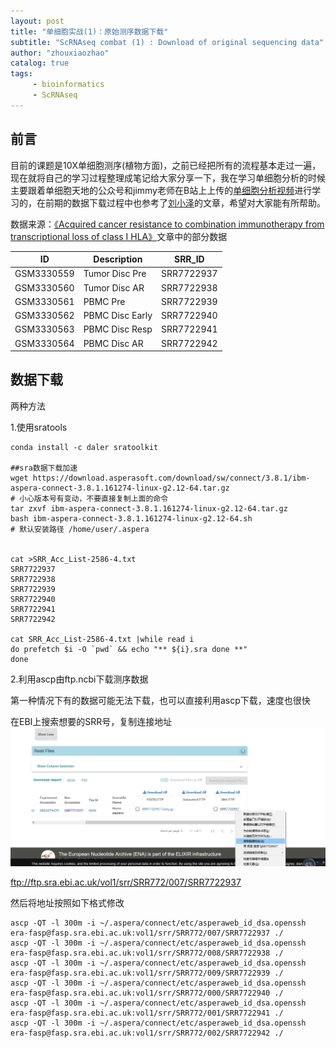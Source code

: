 ```yaml
---
layout: post
title: "单细胞实战(1)：原始测序数据下载"
subtitle: "ScRNAseq combat (1) : Download of original sequencing data"
author: "zhouxiaozhao"
catalog: true
tags:
     - bioinformatics
     - ScRNAseq
---
```


## 前言

目前的课题是10X单细胞测序(植物方面)，之前已经把所有的流程基本走过一遍，现在就将自己的学习过程整理成笔记给大家分享一下，我在学习单细胞分析的时候主要跟着单细胞天地的公众号和jimmy老师在B站上上传的[单细胞分析视频](https://www.bilibili.com/video/BV1xD4y1S74P)进行学习的，在前期的数据下载过程中也参考了[刘小泽](https://mp.weixin.qq.com/s/PoqArKLtIslN2cJtXZTzOg)的文章，希望对大家能有所帮助。

数据来源：[《Acquired cancer resistance to combination immunotherapy from transcriptional loss of class I HLA》](https://www.nature.com/articles/s41467-018-06300-3)文章中的部分数据

| ID         | Description     | SRR_ID     |
| ---------- | --------------- | ---------- |
| GSM3330559 | Tumor Disc Pre  | SRR7722937 |
| GSM3330560 | Tumor Disc AR   | SRR7722938 |
| GSM3330561 | PBMC Pre        | SRR7722939 |
| GSM3330562 | PBMC Disc Early | SRR7722940 |
| GSM3330563 | PBMC Disc Resp  | SRR7722941 |
| GSM3330564 | PBMC Disc AR    | SRR7722942 |

## 数据下载

两种方法

1.使用sratools

```
conda install -c daler sratoolkit

##sra数据下载加速
wget https://download.asperasoft.com/download/sw/connect/3.8.1/ibm-aspera-connect-3.8.1.161274-linux-g2.12-64.tar.gz
# 小心版本号有变动，不要直接复制上面的命令
tar zxvf ibm-aspera-connect-3.8.1.161274-linux-g2.12-64.tar.gz
bash ibm-aspera-connect-3.8.1.161274-linux-g2.12-64.sh
# 默认安装路径 /home/user/.aspera


cat >SRR_Acc_List-2586-4.txt
SRR7722937
SRR7722938
SRR7722939
SRR7722940
SRR7722941
SRR7722942

cat SRR_Acc_List-2586-4.txt |while read i
do prefetch $i -O `pwd` && echo "** ${i}.sra done **"
done
```

2.利用ascp由ftp.ncbi下载测序数据

第一种情况下有的数据可能无法下载，也可以直接利用ascp下载，速度也很快

在EBI上搜索想要的SRR号，复制连接地址![image-20201005133339417](/img/posts/2020.9.29/image-20201005133339417.png)

ftp://ftp.sra.ebi.ac.uk/vol1/srr/SRR772/007/SRR7722937

然后将地址按照如下格式修改

```
ascp -QT -l 300m -i ~/.aspera/connect/etc/asperaweb_id_dsa.openssh era-fasp@fasp.sra.ebi.ac.uk:vol1/srr/SRR772/007/SRR7722937 ./
ascp -QT -l 300m -i ~/.aspera/connect/etc/asperaweb_id_dsa.openssh era-fasp@fasp.sra.ebi.ac.uk:vol1/srr/SRR772/008/SRR7722938 ./
ascp -QT -l 300m -i ~/.aspera/connect/etc/asperaweb_id_dsa.openssh era-fasp@fasp.sra.ebi.ac.uk:vol1/srr/SRR772/009/SRR7722939 ./
ascp -QT -l 300m -i ~/.aspera/connect/etc/asperaweb_id_dsa.openssh era-fasp@fasp.sra.ebi.ac.uk:vol1/srr/SRR772/000/SRR7722940 ./
ascp -QT -l 300m -i ~/.aspera/connect/etc/asperaweb_id_dsa.openssh era-fasp@fasp.sra.ebi.ac.uk:vol1/srr/SRR772/001/SRR7722941 ./
ascp -QT -l 300m -i ~/.aspera/connect/etc/asperaweb_id_dsa.openssh era-fasp@fasp.sra.ebi.ac.uk:vol1/srr/SRR772/002/SRR7722942 ./
```



